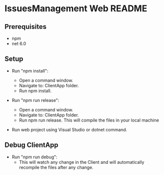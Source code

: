 # IssuesManagement Web README

## Prerequisites

- npm
- net 6.0

## Setup

- Run "npm install":

  - Open a command window.
  - Navigate to: ClientApp folder.
  - Run npm install.

- Run "npm run release":

  - Open a command window.
  - Navigate to: ClientApp folder.
  - Run npm run release. This will compile the files in your local machine

- Run web project using Visual Studio or dotnet command.

## Debug ClientApp

- Run "npm run debug":
  - This will watch any change in the Client and will automatically recompile the files after any change.
